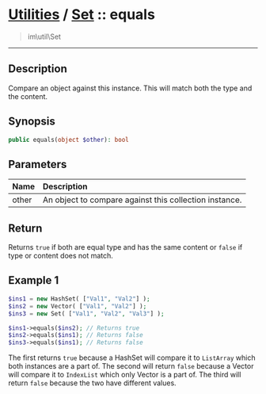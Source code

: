 # [Utilities](util.md) / [Set](util-Set.md) :: equals
 > im\util\Set
____

## Description
Compare an object against this instance.
This will match both the type and the content.

## Synopsis
```php
public equals(object $other): bool
```

## Parameters
| Name | Description |
| :--- | :---------- |
| other | An object to compare against this collection instance. |

## Return
Returns `true` if both are equal type and has the same content
or `false` if type or content does not match.

## Example 1
```php
$ins1 = new HashSet( ["Val1", "Val2"] );
$ins2 = new Vector( ["Val1", "Val2"] );
$ins3 = new Set( ["Val1", "Val2", "Val3"] );

$ins1->equals($ins2); // Returns true
$ins2->equals($ins1); // Returns false
$ins3->equals($ins1); // Returns false
```

The first returns `true` because a HashSet will compare it to `ListArray`
which both instances are a part of. The second will return `false`
because a Vector will compare it to `IndexList` which only Vector is a part of.
The third will return `false` because the two have different values.
